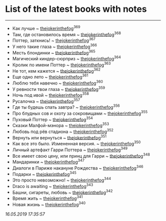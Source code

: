 # List of the latest books with notes
---

* Как лучше ~ [thejokerinthefog](users/317/317244423-vkontakte)<sup>369</sup>
* Там, где остановилось время ~ [thejokerinthefog](users/317/317244423-vkontakte)<sup>368</sup>
* Поттер, заткнись! ~ [thejokerinthefog](users/317/317244423-vkontakte)<sup>367</sup>
* У него такие глаза ~ [thejokerinthefog](users/317/317244423-vkontakte)<sup>366</sup>
* Месть блондинки ~ [thejokerinthefog](users/317/317244423-vkontakte)<sup>365</sup>
* Магический киндер-сюрприз ~ [thejokerinthefog](users/317/317244423-vkontakte)<sup>364</sup>
* Кролик по имени Поттер ~ [thejokerinthefog](users/317/317244423-vkontakte)<sup>363</sup>
* Не тот, кем кажется ~ [thejokerinthefog](users/317/317244423-vkontakte)<sup>362</sup>
* Еще одно лето ~ [thejokerinthefog](users/317/317244423-vkontakte)<sup>361</sup>
* Люблю тебя навечно ~ [thejokerinthefog](users/317/317244423-vkontakte)<sup>360</sup>
* У ревности твои глаза ~ [thejokerinthefog](users/317/317244423-vkontakte)<sup>359</sup>
* Ночь под ивой ~ [thejokerinthefog](users/317/317244423-vkontakte)<sup>358</sup>
* Русалочка ~ [thejokerinthefog](users/317/317244423-vkontakte)<sup>357</sup>
* Где ты будешь спать завтра? ~ [thejokerinthefog](users/317/317244423-vkontakte)<sup>356</sup>
* Про блудных сов и охоту за сокровищами ~ [thejokerinthefog](users/317/317244423-vkontakte)<sup>355</sup>
* Пуховый Поттер ~ [thejokerinthefog](users/317/317244423-vkontakte)<sup>354</sup>
* Сказки Малфой-мэнора ~ [thejokerinthefog](users/317/317244423-vkontakte)<sup>353</sup>
* Любовь под рёв стадиона ~ [thejokerinthefog](users/317/317244423-vkontakte)<sup>352</sup>
* Вернуть или вернуться ~ [thejokerinthefog](users/317/317244423-vkontakte)<sup>351</sup>
* Как все это было. Измененная версия. ~ [thejokerinthefog](users/317/317244423-vkontakte)<sup>350</sup>
* Личный артефакт Гарри Поттера ~ [thejokerinthefog](users/317/317244423-vkontakte)<sup>349</sup>
* Все имеет свою цену, или принц для Гарри ~ [thejokerinthefog](users/317/317244423-vkontakte)<sup>348</sup>
* Мандаринки ~ [thejokerinthefog](users/317/317244423-vkontakte)<sup>347</sup>
* Диалоги в Париже накануне Рождества ~ [thejokerinthefog](users/317/317244423-vkontakte)<sup>346</sup>
* Подарки ~ [thejokerinthefog](users/317/317244423-vkontakte)<sup>345</sup>
* Это просто невозможно! ~ [thejokerinthefog](users/317/317244423-vkontakte)<sup>344</sup>
* Draco is awaiting ~ [thejokerinthefog](users/317/317244423-vkontakte)<sup>343</sup>
* Башни, сигареты, любовь ~ [thejokerinthefog](users/317/317244423-vkontakte)<sup>342</sup>
* Время жить ~ [thejokerinthefog](users/317/317244423-vkontakte)<sup>341</sup>
* Новая жизнь ~ [thejokerinthefog](users/317/317244423-vkontakte)<sup>340</sup>


_16.05.2019 17:35:57_
